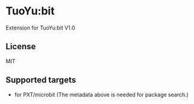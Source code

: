 # TuoYu:bit

Extension for TuoYu:bit V1.0

## License

MIT

## Supported targets

* for PXT/microbit
(The metadata above is needed for package search.)
